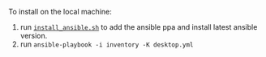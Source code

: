 To install on the local machine:
1. run [`install_ansible.sh`](install_ansible.sh) to add the ansible ppa and install latest ansible version.
2. run ```ansible-playbook -i inventory -K desktop.yml```
